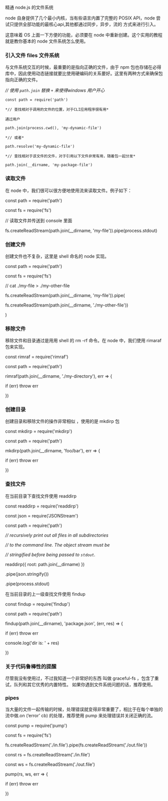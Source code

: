 精通 node.js 的文件系统

node 自身提供了几个最小内核，当有些语言内置了完整的 POSIX  API，node 尝试只提供全部功能的最核心api,其他都通过同步，异步，流的 方式来进行引入。

这意味着 OS 上面一下方便的功能，必须要在 node 中重新创建。这个实用的教程就是教你基本的 node 文件系统怎么使用。

### 引入文件 files 文件系统

与文件系统交互的时候，最重要的是指向正确的文件，由于 npm 包也存储在必得库中，因此使用动态链接就要比使用硬编码的关系要好。这里有两种方式来确保包指向正确的文件。



*// 使用 `path.join` 替换 `+` 来使得windows 用户开心*



`const path = require('path')`

`*// 查找相对于调用的文件的位置，对于CLI应用程序很有用*`

`通过用户`

`path.join(process.cwd(), 'my-dynamic-file')`

`*// 或者*`

`path.resolve('my-dynamic-file')`

`*// 查找相对于该文件的文件，对于引用以下文件非常有用，随着包一起分发*`

`path.join(__dirname, 'my-package-file')`

### 读取文件

在 node 中，我们很可以很方便地使用流来读取文件。例子如下：

const path = require('path')

const fs = require('fs')

// 读取文件并传送到 console 里面

fs.createReadStream(path.join(__dirname, 'my-file')).pipe(process.stdout)

### 创建文件

创建文件也不复杂，这里是 shell 命名的 node 实现。

const path = require('path')

const fs = require('fs')

// cat ./my-file > ./my-other-file

fs.createReadStream(path.join(__dirname, 'my-file')).pipe(

  fs.createReadStream(path.join(__dirname, './my-other-file'))

)

### 移除文件

移除文件和目录通过是用用 shell 的 rm  -rf 命令。在 node 中，我们使用 rimaraf 包来实现。



const rimraf = require('rimraf')

const path = require('path')

rimraf(path.join(__dirname, './my-directory'), err => {

  if (err) throw err

})

### 创建目录

创建目录和移除文件的操作非常相似 ，使用的是 mkdirp 包



const mkdirp = require('mkdirp')

const path = require('path')



mkdirp(path.join(__dirname, 'foo/bar'), err => {

  if (err) throw err

})

### 查找文件

在当前目录下查找文件使用 readdirp



const readdirp = require('readdirp')

const json = require('JSONStream')

const path = require('path')

*// recursively print out all files in all subdirectories*

*// to the command line. The object stream must be*

*// stringified before being passed to `stdout`.*

readdirp({ root: path.join(__dirname) })

  .pipe(json.stringify())

  .pipe(process.stdout)

在当前目录的上一级查找文件使用 findup





const findup = require('findup')

const path = require('path')







findup(path.join(__dirname), 'package.json', (err, res) => {

  if (err) throw err

  console.log('dir is: ' + res)

})

### 关于代码鲁棒性的提醒

尽管我没有使用过，不过我知道一个非常好的东西 叫做 graceful-fs ，包含了重试，队列和其它优秀的内置特性。  如果你遇到文件系统问题的话，推荐使用。

### pipes 

当大量的文件一起传输的时候，处理错误就变得非常重要了，相比于在每个单独的流中做.on (‘error’ cb) 的处理，推荐使用 pump 来处理错误并关闭正确的流。

const pump = require('pump')

const fs = require('fs')

fs.createReadStream('./in.file').pipe(fs.createReadStream('./out.file'))



const rs = fs.createReadStream('./in.file')

const ws = fs.createReadStream('./out.file')



pump(rs, ws, err => {

  if (err) throw err

})